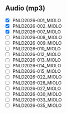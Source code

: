 Audio (mp3)
-----

- [x] PNLD2026-001_MIOLO
- [x] PNLD2026-002_MIOLO
- [x] PNLD2026-007_MIOLO
- [ ] PNLD2026-008_MIOLO
- [ ] PNLD2026-009_MIOLO
- [ ] PNLD2026-010_MIOLO
- [ ] PNLD2026-012_MIOLO
- [ ] PNLD2026-013_MIOLO
- [ ] PNLD2026-014_MIOLO
- [ ] PNLD2026-015_MIOLO
- [ ] PNLD2026-022_MIOLO
- [ ] PNLD2026-026_MIOLO
- [ ] PNLD2026-027_MIOLO
- [ ] PNLD2026-030_MIOLO
- [ ] PNLD2026-033_MIOLO
- [ ] PNLD2026-035_MIOLO